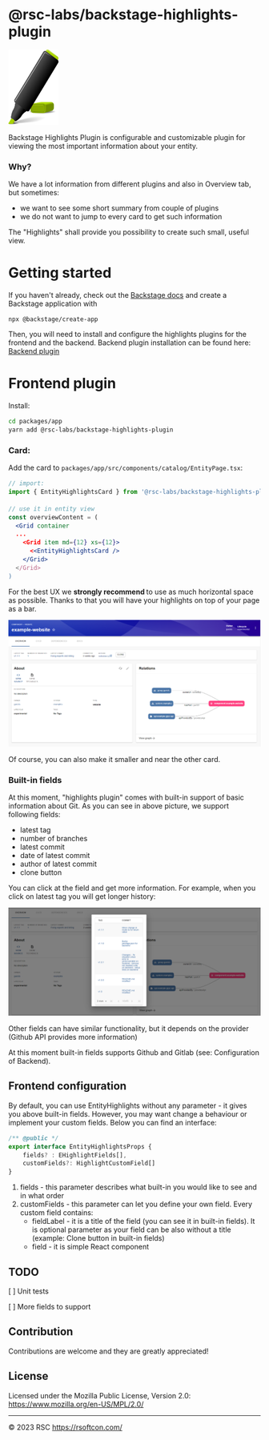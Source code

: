 # @rsc-labs/backstage-highlights-plugin

<img src='https://raw.githubusercontent.com/RSC-Labs/backstage-highlights-plugin/main/docs/highlighter.png' width='100' height='150' alt='Highlights screenshot'>

Backstage Highlights Plugin is configurable and customizable plugin for viewing the most important information about your entity.

### Why?

We have a lot information from different plugins and also in Overview tab, but sometimes:
- we want to see some short summary from couple of plugins
- we do not want to jump to every card to get such information

The "Highlights" shall provide you possibility to create such small, useful view.

# Getting started

If you haven't already, check out the [Backstage docs](https://backstage.io/docs/getting-started/) and create a Backstage application with
```
npx @backstage/create-app
```

Then, you will need to install and configure the highlights plugins for the frontend and the backend.
Backend plugin installation can be found here: [Backend plugin](https://github.com/RSC-Labs/backstage-highlights-plugin/tree/main/plugins/backstage-highlights-plugin-backend)

# Frontend plugin

Install:
```bash
cd packages/app
yarn add @rsc-labs/backstage-highlights-plugin
```

### Card:

Add the card to `packages/app/src/components/catalog/EntityPage.tsx`:
```jsx
// import:
import { EntityHighlightsCard } from '@rsc-labs/backstage-highlights-plugin';

// use it in entity view
const overviewContent = (
  <Grid container
  ...
    <Grid item md={12} xs={12}>
      <<EntityHighlightsCard />
    </Grid>
  </Grid>
)
```

For the best UX we <b> strongly recommend </b> to use as much horizontal space as possible. Thanks to that you will have your highlights on top of your page as a bar.

<img src='https://raw.githubusercontent.com/RSC-Labs/backstage-highlights-plugin/main/docs/built_in_example.PNG' alt='Built-in example'>

Of course, you can also make it smaller and near the other card.

### Built-in fields

At this moment, "highlights plugin" comes with built-in support of basic information about Git. As you can see in above picture, we support following fields:
- latest tag
- number of branches
- latest commit
- date of latest commit
- author of latest commit
- clone button

You can click at the field and get more information. For example, when you click on latest tag you will get longer history:

<img src='https://raw.githubusercontent.com/RSC-Labs/backstage-highlights-plugin/main/docs/commit_table.PNG' alt='Built-in example'>

Other fields can have similar functionality, but it depends on the provider (Github API provides more information)

At this moment built-in fields supports Github and Gitlab (see: Configuration of Backend).

## Frontend configuration

By default, you can use EntityHighlights without any parameter - it gives you above built-in fields.
However, you may want change a behaviour or implement your custom fields.
Below you can find an interface:

```typescript
/** @public */
export interface EntityHighlightsProps {
    fields? : EHighlightFields[],
    customFields?: HighlightCustomField[]
}
```

1) fields - this parameter describes what built-in you would like to see and in what order
2) customFields - this parameter can let you define your own field. Every custom field contains:
    - fieldLabel - it is a title of the field (you can see it in built-in fields). It is optional parameter as your field can be also without a title (example: Clone button in built-in fields)
    - field - it is simple React component

## TODO

[ ] Unit tests

[ ] More fields to support

## Contribution

Contributions are welcome and they are greatly appreciated!

## License

Licensed under the Mozilla Public License, Version 2.0: https://www.mozilla.org/en-US/MPL/2.0/

---

© 2023 RSC https://rsoftcon.com/